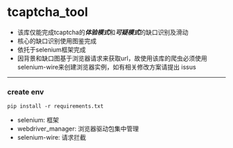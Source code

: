 # tcaptcha_tool

* 该库仅能完成tcaptcha的***体验模式***和***可疑模式***的缺口识别及滑动
* 核心的缺口识别使用图鉴完成
* 依托于selenium框架完成
* 因背景和缺口图基于浏览器请求来获取url，故使用该库的爬虫必须使用selenium-wire来创建浏览器实例，如有相关修改方案请提出 issus


---

### create env

```shell
pip install -r requirements.txt
```

* selenium: 框架
* webdriver_manager: 浏览器驱动包集中管理
* selenium-wire: 请求拦截